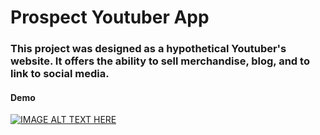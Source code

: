 # Prospect Youtuber App
### This project was designed as a hypothetical Youtuber's website. It offers the ability to sell merchandise, blog, and to link to social media.


#### Demo
[![IMAGE ALT TEXT HERE](https://img.youtube.com/vi/1nEp38OvUiw/0.jpg)](https://www.youtube.com/watch?v=1nEp38OvUiw)


